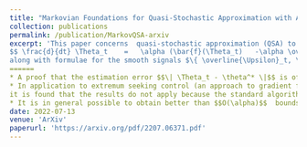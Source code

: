 ```yaml
---
title: "Markovian Foundations for Quasi-Stochastic Approximation with Applications to Extremum Seeking Control"
collection: publications
permalink: /publication/MarkovQSA-arxiv
excerpt: 'This paper concerns  quasi-stochastic approximation (QSA) to solve root finding problems commonly found in applications to optimization and reinforcement learning.     The general constant gain algorithm may be expressed as the time-inhomogeneous ODE $$ \tfrac{d}{dt} \Theta_t = \alpha f_t (\Theta_t)$$,  with state process $$\Theta$$ evolving on $$\mathbb{R}^d$$.    Theory is based on an almost periodic vector field, so that in particular the time average of $$f_t(\theta)$$ defines the time-homogeneous mean vector field $$\bar{f}\colon\mathbb{R}^d\to\mathbb{R}^d$$ with $$\bar{f}(\theta^*) = 0$$.    Under smoothness assumptions on the functions involved, the following exact representation is obtained:
$$ \frac{d}{dt} \Theta_t    =   \alpha (\bar{f}(\Theta_t)   -\alpha \overline{\Upsilon}_t +    \alpha^2 \mathcal{W}_t^0  +   \alpha \frac{d}{dt}   \mathcal{W}_t^1 +\frac{d^2}{dt^2}   \mathcal{W}_t^2) $$
along with formulae for the smooth signals $\{ \overline{\Upsilon}_t, \mathcal{W}_t^i :  i=0, 1, 2\}$.    This representation is based on the application of techniques from Markov processes,  for which Poisson's equation plays a central role. This new representation, combined with new conditions for ultimate boundedness, has many applications for furthering the theory of QSA and its applications, including the following implications that are developed in this paper:  
======
* A proof that the estimation error $$\| \Theta_t - \theta^* \|$$ is of order $$O(\alpha)$$, but can be reduced to $$O(\alpha^2)$$  using a second order linear filter.   
* In application to extremum seeking control (an approach to gradient free optimization), 
it is found that the results do not apply because the standard algorithms are not Lipschitz continuous.   A new approach is presented to ensure that the required Lipschitz bounds hold, and from this we obtain stability, transient bounds,   asymptotic bias of order  $$O(\alpha^2)$$, and asymptotic variance of order  $$O(\alpha^4)$$.    
* It is in general possible to obtain better than $$O(\alpha)$$  bounds on error in traditional stochastic approximation when there is Markovian noise.'
date: 2022-07-13
venue: 'ArXiv'
paperurl: 'https://arxiv.org/pdf/2207.06371.pdf'
---
```

